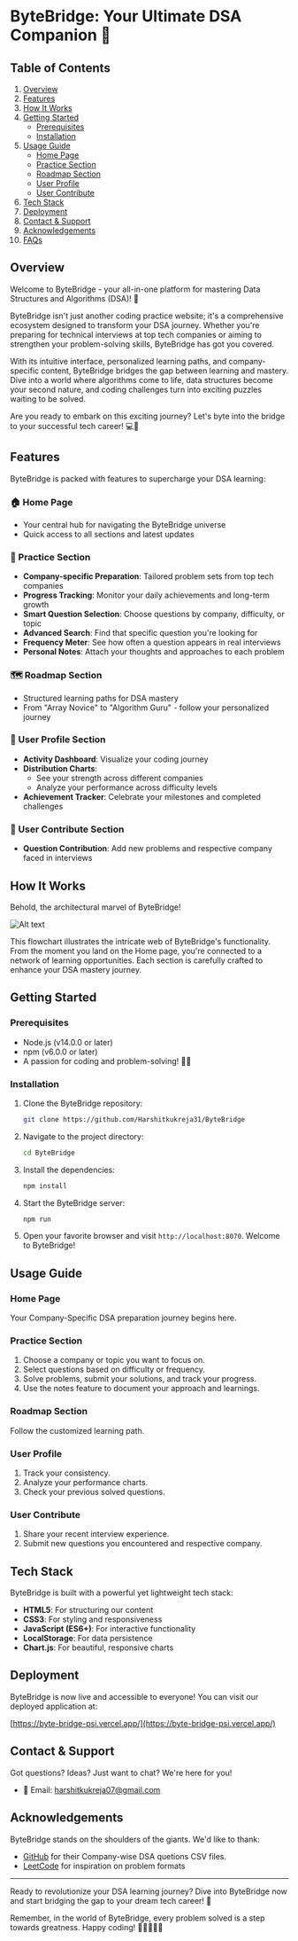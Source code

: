 # ByteBridge: Your Ultimate DSA Companion 🚀

## Table of Contents
1. [Overview](#overview)
2. [Features](#features)
3. [How It Works](#how-it-works)
4. [Getting Started](#getting-started)
   - [Prerequisites](#prerequisites)
   - [Installation](#installation)
5. [Usage Guide](#usage-guide)
   - [Home Page](#home-page)
   - [Practice Section](#practice-section)
   - [Roadmap Section](#roadmap-section)
   - [User Profile](#user-profile)
   - [User Contribute](#user-contribute)
6. [Tech Stack](#tech-stack)
7. [Deployment](#deployment)
8. [Contact & Support](#contact--support)
9. [Acknowledgements](#acknowledgements)
10. [FAQs](#faqs)

## Overview

Welcome to ByteBridge - your all-in-one platform for mastering Data Structures and Algorithms (DSA)! 🎉

ByteBridge isn't just another coding practice website; it's a comprehensive ecosystem designed to transform your DSA journey. Whether you're preparing for technical interviews at top tech companies or aiming to strengthen your problem-solving skills, ByteBridge has got you covered.

With its intuitive interface, personalized learning paths, and company-specific content, ByteBridge bridges the gap between learning and mastery. Dive into a world where algorithms come to life, data structures become your second nature, and coding challenges turn into exciting puzzles waiting to be solved.

Are you ready to embark on this exciting journey? Let's byte into the bridge to your successful tech career! 💻🌉

## Features

ByteBridge is packed with features to supercharge your DSA learning:

### 🏠 Home Page
- Your central hub for navigating the ByteBridge universe
- Quick access to all sections and latest updates

### 💪 Practice Section
- **Company-specific Preparation**: Tailored problem sets from top tech companies
- **Progress Tracking**: Monitor your daily achievements and long-term growth
- **Smart Question Selection**: Choose questions by company, difficulty, or topic
- **Advanced Search**: Find that specific question you're looking for
- **Frequency Meter**: See how often a question appears in real interviews
- **Personal Notes**: Attach your thoughts and approaches to each problem

### 🗺️ Roadmap Section
- Structured learning paths for DSA mastery
- From "Array Novice" to "Algorithm Guru" - follow your personalized journey

### 👤 User Profile Section
- **Activity Dashboard**: Visualize your coding journey
- **Distribution Charts**: 
  - See your strength across different companies
  - Analyze your performance across difficulty levels
- **Achievement Tracker**: Celebrate your milestones and completed challenges

### 🤝 User Contribute Section

- **Question Contribution**: Add new problems and respective company faced in interviews 


## How It Works

Behold, the architectural marvel of ByteBridge!

![Alt text](flowchart/flowchart.png)

This flowchart illustrates the intricate web of ByteBridge's functionality. From the moment you land on the Home page, you're connected to a network of learning opportunities. Each section is carefully crafted to enhance your DSA mastery journey.

## Getting Started

### Prerequisites
- Node.js (v14.0.0 or later)
- npm (v6.0.0 or later)
- A passion for coding and problem-solving! 🧠💡

### Installation

1. Clone the ByteBridge repository:
   ```bash
   git clone https://github.com/Harshitkukreja31/ByteBridge
   ```

2. Navigate to the project directory:
   ```bash
   cd ByteBridge
   ```

3. Install the dependencies:
   ```bash
   npm install
   ```

4. Start the ByteBridge server:
   ```bash
   npm run
   ```

5. Open your favorite browser and visit `http://localhost:8070`. Welcome to ByteBridge!

## Usage Guide

### Home Page
Your Company-Specific DSA preparation journey begins here. 

### Practice Section
1. Choose a company or topic you want to focus on.
2. Select questions based on difficulty or frequency.
3. Solve problems, submit your solutions, and track your progress.
4. Use the notes feature to document your approach and learnings.

### Roadmap Section

Follow the customized learning path.


### User Profile
1. Track your consistency.
2. Analyze your performance charts.
3. Check your previous solved questions.

### User Contribute
1. Share your recent interview experience.
2. Submit new questions you encountered and respective company.


## Tech Stack

ByteBridge is built with a powerful yet lightweight tech stack:

- **HTML5**: For structuring our content
- **CSS3**: For styling and responsiveness
- **JavaScript (ES6+)**: For interactive functionality
- **LocalStorage**: For data persistence
- **Chart.js**: For beautiful, responsive charts


## Deployment

ByteBridge is now live and accessible to everyone! You can visit our deployed application at:

[https://byte-bridge-psi.vercel.app/](https://byte-bridge-psi.vercel.app/)


## Contact & Support

Got questions? Ideas? Just want to chat? We're here for you!

- 📧 Email: harshitkukreja07@gmail.com


## Acknowledgements

ByteBridge stands on the shoulders of the giants. We'd like to thank:

- [GitHub](https://github.com/krishnadey30/LeetCode-Questions-CompanyWise) for their Company-wise DSA quetions CSV files.
- [LeetCode](https://leetcode.com/) for inspiration on problem formats



---

Ready to revolutionize your DSA learning journey? Dive into ByteBridge now and start bridging the gap to your dream tech career! 🌟

Remember, in the world of ByteBridge, every problem solved is a step towards greatness. Happy coding! 🚀👨‍💻👩‍💻
